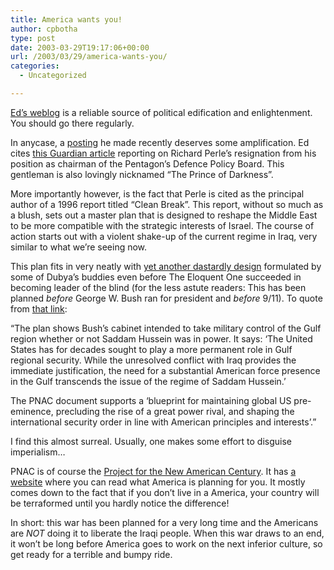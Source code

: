 ```yaml
---
title: America wants you!
author: cpbotha
type: post
date: 2003-03-29T19:17:06+00:00
url: /2003/03/29/america-wants-you/
categories:
  - Uncategorized

---
```

[Ed’s weblog][1] is a reliable source of political edification and enlightenment. You should go there regularly.

In anycase, a [posting][2] he made recently deserves some amplification. Ed cites [this Guardian article][3] reporting on Richard Perle’s resignation from his position as chairman of the Pentagon’s Defence Policy Board. This gentleman is also lovingly nicknamed “The Prince of Darkness”.

More importantly however, is the fact that Perle is cited as the principal author of a 1996 report titled “Clean Break”. This report, without so much as a blush, sets out a master plan that is designed to reshape the Middle East to be more compatible with the strategic interests of Israel. The course of action starts out with a violent shake-up of the current regime in Iraq, very similar to what we’re seeing now.
  
This plan fits in very neatly with [yet another dastardly design][4] formulated by some of Dubya’s buddies even before The Eloquent One succeeded in becoming leader of the blind (for the less astute readers: This has been planned _before_ George W. Bush ran for president and _before_ 9/11). To quote from [that link][4]:

“The plan shows Bush’s cabinet intended to take military control of the Gulf region whether or not Saddam Hussein was in power. It says: ‘The United States has for decades sought to play a more permanent role in Gulf regional security. While the unresolved conflict with Iraq provides the immediate justification, the need for a substantial American force presence in the Gulf transcends the issue of the regime of Saddam Hussein.’

The PNAC document supports a ‘blueprint for maintaining global US pre-eminence, precluding the rise of a great power rival, and shaping the international security order in line with American principles and interests’.”

I find this almost surreal. Usually, one makes some effort to disguise imperialism…

PNAC is of course the [Project for the New American Century][5]. It has [a website][5] where you can read what America is planning for you. It mostly comes down to the fact that if you don’t live in a America, your country will be terraformed until you hardly notice the difference!

In short: this war has been planned for a very long time and the Americans are _NOT_ doing it to liberate the Iraqi people. When this war draws to an end, it won’t be long before America goes to work on the next inferior culture, so get ready for a terrible and bumpy ride.

 [1]: http://cpbotha.net/weblogs/chadwick/
 [2]: http://cpbotha.net/weblogs/chadwick/archives/000347.html
 [3]: http://www.guardian.co.uk/Iraq/dailybriefing/story/0,12965,924728,00.html
 [4]: http://cryptome.org/rad.htm
 [5]: http://www.newamericancentury.org/

